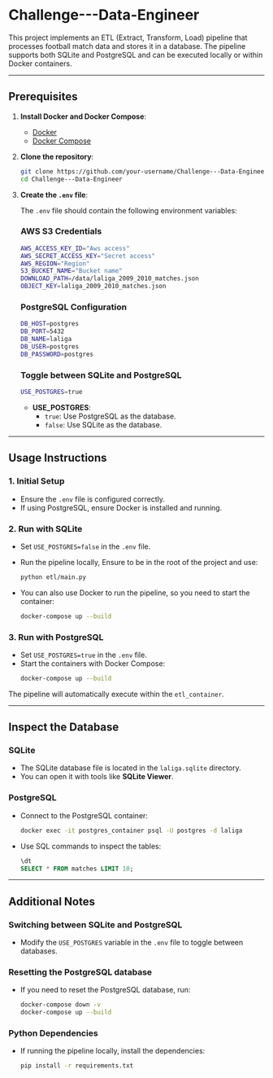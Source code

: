 
# Challenge---Data-Engineer

This project implements an ETL (Extract, Transform, Load) pipeline that processes football match data and stores it in a database. The pipeline supports both SQLite and PostgreSQL and can be executed locally or within Docker containers.

---

## Prerequisites

1. **Install Docker and Docker Compose**:
   - [Docker](https://www.docker.com/products/docker-desktop)
   - [Docker Compose](https://docs.docker.com/compose/install/)

2. **Clone the repository**:
   ```bash
   git clone https://github.com/your-username/Challenge---Data-Engineer.git
   cd Challenge---Data-Engineer
   ```

3. **Create the `.env` file**:
   
   The `.env` file should contain the following environment variables:

   ### AWS S3 Credentials
   ```bash
   AWS_ACCESS_KEY_ID="Aws access"
   AWS_SECRET_ACCESS_KEY="Secret access"
   AWS_REGION="Region"
   S3_BUCKET_NAME="Bucket name"
   DOWNLOAD_PATH=/data/laliga_2009_2010_matches.json
   OBJECT_KEY=laliga_2009_2010_matches.json
   ```

   ### PostgreSQL Configuration
   ```bash
   DB_HOST=postgres
   DB_PORT=5432
   DB_NAME=laliga
   DB_USER=postgres
   DB_PASSWORD=postgres
   ```

   ### Toggle between SQLite and PostgreSQL
   ```bash
   USE_POSTGRES=true
   ```

   - **USE_POSTGRES**:
     - `true`: Use PostgreSQL as the database.
     - `false`: Use SQLite as the database.

---

## Usage Instructions

### 1. Initial Setup
- Ensure the `.env` file is configured correctly.
- If using PostgreSQL, ensure Docker is installed and running.


### 2. Run with SQLite
- Set `USE_POSTGRES=false` in the `.env` file.
- Run the pipeline locally, Ensure to be in the root of the project and use:
  ```bash
  python etl/main.py
  ```

- You can also use Docker to run the pipeline, so you need to start the container:
  ```bash
  docker-compose up --build
  ```


### 3. Run with PostgreSQL
- Set `USE_POSTGRES=true` in the `.env` file.
- Start the containers with Docker Compose:
  ```bash
  docker-compose up --build
  ```

The pipeline will automatically execute within the `etl_container`.

---

## Inspect the Database

### SQLite
- The SQLite database file is located in the `laliga.sqlite` directory.
- You can open it with tools like **SQLite Viewer**.

### PostgreSQL
- Connect to the PostgreSQL container:
  ```bash
  docker exec -it postgres_container psql -U postgres -d laliga
  ```
- Use SQL commands to inspect the tables:
  ```sql
  \dt
  SELECT * FROM matches LIMIT 10;
  ```

---

## Additional Notes

### Switching between SQLite and PostgreSQL
- Modify the `USE_POSTGRES` variable in the `.env` file to toggle between databases.

### Resetting the PostgreSQL database
- If you need to reset the PostgreSQL database, run:
  ```bash
  docker-compose down -v
  docker-compose up --build
  ```

### Python Dependencies
- If running the pipeline locally, install the dependencies:
  ```bash
  pip install -r requirements.txt
  ```

